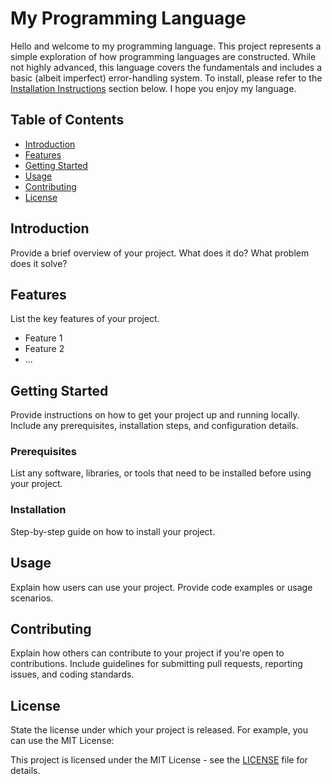 # My Programming Language

Hello and welcome to my programming language. This project represents a simple exploration of how programming languages are constructed. While not highly advanced, this language covers the fundamentals and includes a basic (albeit imperfect) error-handling system. To install, please refer to the [Installation Instructions](#installation) section below. I hope you enjoy my language.

## Table of Contents

- [Introduction](#introduction)
- [Features](#features)
- [Getting Started](#getting-started)
- [Usage](#usage)
- [Contributing](#contributing)
- [License](#license)

## Introduction

Provide a brief overview of your project. What does it do? What problem does it solve?

## Features

List the key features of your project.

- Feature 1
- Feature 2
- ...

## Getting Started

Provide instructions on how to get your project up and running locally. Include any prerequisites, installation steps, and configuration details.

### Prerequisites

List any software, libraries, or tools that need to be installed before using your project.

### Installation

Step-by-step guide on how to install your project.

## Usage

Explain how users can use your project. Provide code examples or usage scenarios.

## Contributing

Explain how others can contribute to your project if you're open to contributions. Include guidelines for submitting pull requests, reporting issues, and coding standards.

## License

State the license under which your project is released. For example, you can use the MIT License:

This project is licensed under the MIT License - see the [LICENSE](LICENSE) file for details.
